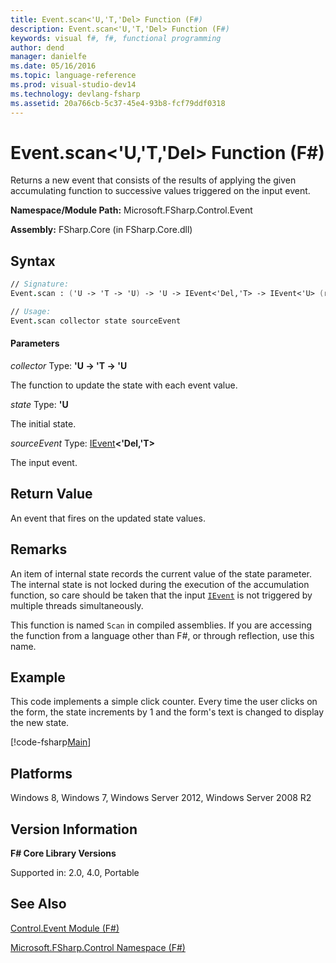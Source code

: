 ```yaml
---
title: Event.scan<'U,'T,'Del> Function (F#)
description: Event.scan<'U,'T,'Del> Function (F#)
keywords: visual f#, f#, functional programming
author: dend
manager: danielfe
ms.date: 05/16/2016
ms.topic: language-reference
ms.prod: visual-studio-dev14
ms.technology: devlang-fsharp
ms.assetid: 20a766cb-5c37-45e4-93b8-fcf79ddf0318 
---
```


# Event.scan<'U,'T,'Del> Function (F#)

Returns a new event that consists of the results of applying the given accumulating function to successive values triggered on the input event.

**Namespace/Module Path:** Microsoft.FSharp.Control.Event

**Assembly:** FSharp.Core (in FSharp.Core.dll)


## Syntax

```fsharp
// Signature:
Event.scan : ('U -> 'T -> 'U) -> 'U -> IEvent<'Del,'T> -> IEvent<'U> (requires delegate)

// Usage:
Event.scan collector state sourceEvent
```

#### Parameters
*collector*
Type: **'U -&gt; 'T -&gt; 'U**


The function to update the state with each event value.


*state*
Type: **'U**


The initial state.


*sourceEvent*
Type: [IEvent](https://msdn.microsoft.com/library/8dbca0df-f8a1-40bd-8d50-aa26f6a8b862)**&lt;'Del,'T&gt;**


The input event.

## Return Value

An event that fires on the updated state values.

## Remarks
An item of internal state records the current value of the state parameter. The internal state is not locked during the execution of the accumulation function, so care should be taken that the input [`IEvent`](https://msdn.microsoft.com/library/8dbca0df-f8a1-40bd-8d50-aa26f6a8b862) is not triggered by multiple threads simultaneously.

This function is named `Scan` in compiled assemblies. If you are accessing the function from a language other than F#, or through reflection, use this name.

## Example
This code implements a simple click counter. Every time the user clicks on the form, the state increments by 1 and the form's text is changed to display the new state.

[!code-fsharp[Main](snippets/fsevents/snippet8.fs)]

## Platforms
Windows 8, Windows 7, Windows Server 2012, Windows Server 2008 R2


## Version Information
**F# Core Library Versions**

Supported in: 2.0, 4.0, Portable

## See Also
[Control.Event Module &#40;F&#35;&#41;](Control.Event-Module-%5BFSharp%5D.md)

[Microsoft.FSharp.Control Namespace &#40;F&#35;&#41;](Microsoft.FSharp.Control-Namespace-%5BFSharp%5D.md)